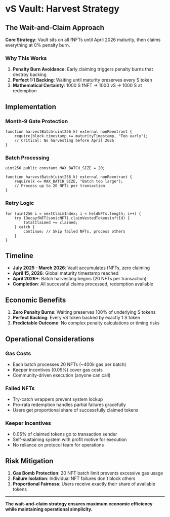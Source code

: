 # vS Vault: Harvest Strategy

## The Wait-and-Claim Approach

**Core Strategy**: Vault sits on all fNFTs until April 2026 maturity, then claims everything at 0% penalty burn.

### Why This Works

1. **Penalty Burn Avoidance**: Early claiming triggers penalty burns that destroy backing
2. **Perfect 1:1 Backing**: Waiting until maturity preserves every S token
3. **Mathematical Certainty**: 1000 S fNFT → 1000 vS → 1000 S at redemption

## Implementation

### Month-9 Gate Protection
```solidity
function harvestBatch(uint256 k) external nonReentrant {
    require(block.timestamp >= maturityTimestamp, "Too early");
    // Critical: No harvesting before April 2026
}
```

### Batch Processing
```solidity
uint256 public constant MAX_BATCH_SIZE = 20;

function harvestBatch(uint256 k) external nonReentrant {
    require(k <= MAX_BATCH_SIZE, "Batch too large");
    // Process up to 20 NFTs per transaction
}
```

### Retry Logic
```solidity
for (uint256 i = nextClaimIndex; i < heldNFTs.length; i++) {
    try IDecayfNFT(sonicNFT).claimVestedTokens(nftId) {
        totalClaimed += claimed;
    } catch {
        continue; // Skip failed NFTs, process others
    }
}
```

## Timeline

- **July 2025 - March 2026**: Vault accumulates fNFTs, zero claiming
- **April 15, 2026**: Global maturity timestamp reached
- **April 2026+**: Batch harvesting begins (20 NFTs per transaction)
- **Completion**: All successful claims processed, redemption available

## Economic Benefits

1. **Zero Penalty Burns**: Waiting preserves 100% of underlying S tokens
2. **Perfect Backing**: Every vS token backed by exactly 1 S token
3. **Predictable Outcome**: No complex penalty calculations or timing risks

## Operational Considerations

### Gas Costs
- Each batch processes 20 NFTs (~400k gas per batch)
- Keeper incentives (0.05%) cover gas costs
- Community-driven execution (anyone can call)

### Failed NFTs
- Try-catch wrappers prevent system lockup
- Pro-rata redemption handles partial failures gracefully
- Users get proportional share of successfully claimed tokens

### Keeper Incentives
- 0.05% of claimed tokens go to transaction sender
- Self-sustaining system with profit motive for execution
- No reliance on protocol team for operations

## Risk Mitigation

1. **Gas Bomb Protection**: 20 NFT batch limit prevents excessive gas usage
2. **Failure Isolation**: Individual NFT failures don't block others
3. **Proportional Fairness**: Users receive exactly their share of available tokens

---

**The wait-and-claim strategy ensures maximum economic efficiency while maintaining operational simplicity.** 